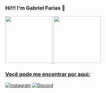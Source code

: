 ### Hi!!! I'm Gabriel Farias 👋

<!--
**Faariaas/Faariaas** is a ✨ _special_ ✨ repository because its `README.md` (this file) appears on your GitHub profile.

Here are some ideas to get you started:

- 🔭 I’m currently working on ...
- 🌱 I’m currently learning ...
- 👯 I’m looking to collaborate on ...
- 🤔 I’m looking for help with ...
- 💬 Ask me about ...
- 📫 How to reach me: ...
- 😄 Pronouns: ...
- ⚡ Fun fact: ...
-->

<a href="https://github.com/Faariaas/">
  <img height="150em" src="https://github-readme-stats.vercel.app/api?username=Faariaas&show_icons=false&theme=dracula&title_color=1DE0BC&include_all_commits=true&count_private=true"/>
    
  <img height="150em" src="https://github-readme-stats.vercel.app/api/top-langs/?username=Faariaas&layout=compact&langs_count=7&theme=dracula&title_color=1DE0BC"/>

  <br>
  
  <h3 align="left">Você pode me encontrar por aqui:</h3>
  
[![instagram](https://img.shields.io/badge/Instagram-E4405F?style=for-the-badge&logo=instagram&logoColor=white)](https://www.instagram.com/_faariaas_/)
[![Discord](https://img.shields.io/badge/Discord-7289DA?style=for-the-badge&logo=discord&logoColor=white)](https://discord.gg/whnTfP6VDa)
